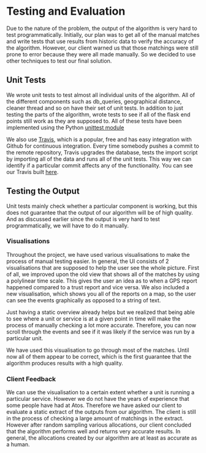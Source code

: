 # Testing and Evaluation

Due to the nature of the problem, the output of the algorithm is very hard to test programmatically. Initially, our plan was to get all of the manual matches and write tests that use results from historic data to verify the accuracy of the algorithm. However, our client warned us that those matchings were still prone to error because they were all made manually. So we decided to use other techniques to test our final solution.

## Unit Tests

We wrote unit tests to test almost all individual units of the algorithm. All of the different components such as db_queries, geographical distance, cleaner thread and so on have their set of unit tests. In addition to just testing the parts of the algorithm, wrote tests to see if all of the flask end points still work as they are supposed to. All of these tests have been implemented using the Python [unittest module](https://docs.python.org/2/library/unittest.html)

We also use [Travis](https://travis-ci.org/), which is a popular, free and has easy integration with Github for continuous integration. Every time somebody pushes a commit to the remote repository, Travis upgrades the database, tests the import script by importing all of the data and runs all of the unit tests. This way we can identify if a particular commit affects any of the functionality. You can see our Travis built [here](https://travis-ci.org/ucl-team-8/service).

## Testing the Output

Unit tests mainly check whether a particular component is working, but this does not guarantee that the output of our algorithm will be of high quality. And as discussed earlier since the output is very hard to test programmatically, we will have to do it manually.

### Visualisations

Throughout the project, we have used various visualisations to make the process of manual testing easier. In general, the UI consists of 2 visualisations that are supposed to help the user see the whole picture. First of all, we improved upon the old view that shows all of the matches by using a polylinear time scale. This gives the user an idea as to when a GPS report happened compared to a trust report and vice versa. We also included a new visualisation, which shows you all of the reports on a map, so the user can see the events graphically as opposed to a string of text.

Just having a static overview already helps but we realized that being able to see where a unit or service is at a given point in time will make the process of manually checking a lot more accurate. Therefore, you can now scroll through the events and see if it was likely if the service was run by a particular unit.

We have used this visualisation to go through most of the matches. Until now all of them appear to be correct, which is the first guarantee that the algorithm produces results with a high quality.

### Client Feedback

We can use the visualisation to a certain extent whether a unit is running a particular service. However we do not have the years of experience that some people have had at Atos. Therefore we have asked our client to evaluate a static extract of the outputs from our algorithm. The client is still in the process of checking a large amount of matchings in the extract. However after random sampling various allocations, our client concluded that the algorithm performs well and returns  very accurate results. In general, the allocations created by our algorithm are at least as accurate as a human.
